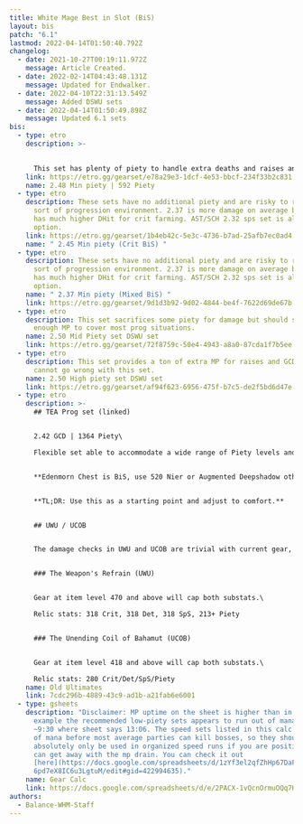 ```yaml
---
title: White Mage Best in Slot (BiS)
layout: bis
patch: "6.1"
lastmod: 2022-04-14T01:50:40.792Z
changelog:
  - date: 2021-10-27T00:19:11.972Z
    message: Article Created.
  - date: 2022-02-14T04:43:48.131Z
    message: Updated for Endwalker.
  - date: 2022-04-10T22:31:13.549Z
    message: Added DSWU sets
  - date: 2022-04-14T01:50:49.898Z
    message: Updated 6.1 sets
bis:
  - type: etro
    description: >-
      

      This set has plenty of piety to handle extra deaths and raises and is always a good option, though it lacks some of the damage of the sets below.
    link: https://etro.gg/gearset/e78a29e3-1dcf-4e53-bbcf-234f33b2c831
    name: 2.48 Min piety | 592 Piety
  - type: etro
    description: These sets have no additional piety and are risky to run in any
      sort of progression environment. 2.37 is more damage on average but 2.45
      has much higher DHit for crit farming. AST/SCH 2.32 sps set is also a good
      option.
    link: https://etro.gg/gearset/1b4eb42c-5e3c-4736-b7ad-25afb7ec0ad4
    name: " 2.45 Min piety (Crit BiS) "
  - type: etro
    description: These sets have no additional piety and are risky to run in any
      sort of progression environment. 2.37 is more damage on average but 2.45
      has much higher DHit for crit farming. AST/SCH 2.32 sps set is also a good
      option.
    name: " 2.37 Min piety (Mixed BiS) "
    link: https://etro.gg/gearset/9d1d3b92-9d02-4844-be4f-7622d69de67b
  - type: etro
    description: This set sacrifices some piety for damage but should still provide
      enough MP to cover most prog situations.
    name: 2.50 Mid Piety set DSWU set
    link: https://etro.gg/gearset/72f8759c-50e4-4943-a8a0-87cda1f7b5ee
  - type: etro
    description: This set provides a ton of extra MP for raises and GCD heals, you
      cannot go wrong with this set.
    name: 2.50 High piety set DSWU set
    link: https://etro.gg/gearset/af94f623-6956-475f-b7c5-de2f5bd6d47e
  - type: etro
    description: >-
      ## TEA Prog set (linked)


      2.42 GCD | 1364 Piety\

      Flexible set able to accommodate a wide range of Piety levels and two different GCDs. Standard setup uses Smoked Chicken for 2.42, you can use Twilight Popoto Salad for 2.41 or Golden Pineapple Juice for some extra Piety. You can put Piety instead of Det on Relic if desired (in any amount you want) and the Piety melds can be stripped out for Det/DH if you feel you want to go lower. (Existing Det melds can be swapped to DH too).  


      **Edenmorn Chest is BiS, use 520 Nier or Augmented Deepshadow otherwise.**  


      **TL;DR: Use this as a starting point and adjust to comfort.**


      ## UWU / UCOB


      The damage checks in UWU and UCOB are trivial with current gear, food and potions. The biggest gear upgrade **by far** is the 515 or 535 relic, as you can cap multiple substats, but again they are hardly required.  I personally recommend 1k+ Piety for prog, with your remaining gear prioritizing Crit > Det/SpS wherever possible.  Don't worry about getting perfect stats, they won't make a difference for anything but rank one.


      ### The Weapon's Refrain (UWU)


      Gear at item level 470 and above will cap both substats.\

      Relic stats: 318 Crit, 318 Det, 318 SpS, 213+ Piety


      ### The Unending Coil of Bahamut (UCOB)


      Gear at item level 418 and above will cap both substats.\

      Relic stats: 280 Crit/Det/SpS/Piety
    name: Old Ultimates
    link: 7cdc296b-4889-43c9-ad1b-a21fab6e6001
  - type: gsheets
    description: "Disclaimer: MP uptime on the sheet is higher than in reality, for
      example the recommended low-piety sets appears to run out of mana around
      ~9:30 where sheet says 13:06. The speed sets listed in this calc run out
      of mana before most average parties can kill bosses, so they should
      absolutely only be used in organized speed runs if you are positive you
      can get away with the mp drain. You can check it out
      [here](https://docs.google.com/spreadsheets/d/1zYf3el2qfZhHp67DaF4d8U2PkH\
      6pd7eX8IC6u3LgtuM/edit#gid=422994635)."
    name: Gear Calc
    link: https://docs.google.com/spreadsheets/d/e/2PACX-1vQcnOrmuOQq7HoMIfiJZwdY9GuUCUGD1BmFaHWpSWupXVUkHvOxWrCWExav6CAFhNrJ_7-dEMcc-MAP/pubhtml
authors:
  - Balance-WHM-Staff
---
```

